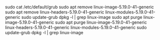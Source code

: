 sudo cat /etc/default/grub
sudo apt remove linux-image-5.19.0-41-generic
sudo apt remove linux-headers-5.19.0-41-generic linux-modules-5.19.0-41-generic
sudo update-grub
dpkg -l | grep linux-image
sudo apt purge linux-image-5.19.0-41-generic
sudo apt purge linux-image-5.19.0-41-generic linux-headers-5.19.0-41-generic linux-modules-5.19.0-41-generic
sudo update-grub
dpkg -l | grep linux-image